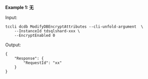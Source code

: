 **Example 1: 无**



Input: 

```
tccli dcdb ModifyDBEncryptAttributes --cli-unfold-argument  \
    --InstanceId tdsqlshard-xxx \
    --EncryptEnabled 0
```

Output: 
```
{
    "Response": {
        "RequestId": "xx"
    }
}
```

